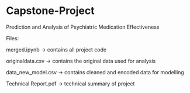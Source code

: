 # Capstone-Project
Prediction and Analysis of Psychiatric Medication Effectiveness 

Files: 

merged.ipynb -> contains all project code 

originaldata.csv -> contains the original data used for analysis 

data_new_model.csv -> contains cleaned and encoded data for modelling 

Technical Report.pdf -> technical summary of project 
